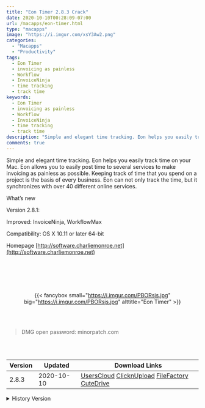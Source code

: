 ```yaml
---
title: "Eon Timer 2.8.3 Crack"
date: 2020-10-10T00:28:09-07:00
url: /macapps/eon-timer.html
type: "macapps"
image: "https://i.imgur.com/xsY3Aw2.png"
categories:
  - "Macapps"
  - "Productivity"
tags:
  - Eon Timer
  - invoicing as painless
  - Workflow
  - InvoiceNinja
  - time tracking
  - track time
keywords:
  - Eon Timer
  - invoicing as painless
  - Workflow
  - InvoiceNinja
  - time tracking
  - track time
description: "Simple and elegant time tracking. Eon helps you easily track time on your Mac. Eon allows you to easily post time to several services to make invoicing as painless as possible"
comments: true
---
```


Simple and elegant time tracking. Eon helps you easily track time on your Mac. Eon allows you to easily post time to several services to make invoicing as painless as possible. Keeping track of time that you spend on a project is the basis of every business. Eon can not only track the time, but it synchronizes with over 40 different online services.

What’s new

Version 2.8.1:

Improved: InvoiceNinja, WorkflowMax

Compatibility: OS X 10.11 or later 64-bit

Homepage [http://software.charliemonroe.net](http://software.charliemonroe.net)

<br/>
<br/>
<script async src="https://pagead2.googlesyndication.com/pagead/js/adsbygoogle.js"></script>
<ins class="adsbygoogle"
     style="display:block; text-align:center;"
     data-ad-layout="in-article"
     data-ad-format="fluid"
     data-ad-client="ca-pub-8746275014476192"
     data-ad-slot="5144997159"></ins>
<script>
     (adsbygoogle = window.adsbygoogle || []).push({});
</script>
<br/>
<br/>


<center>

{{< fancybox small="https://i.imgur.com/PBORsjs.jpg" big="https://i.imgur.com/PBORsjs.jpg" alttitle="Eon Timer" >}}

</center>

<br/>
<br/>


> DMG open password: minorpatch.com

<br/>

<br/>
<div id="history_version" class="history_version">

| Version | Updated | Download Links |
| ---- | ---- | ---- |
| 2.8.3 | 2020-10-10 | [UsersCloud](https://ouo.io/UM6EoD)   [ClicknUpload](https://ouo.io/K9EBcH)   [FileFactory](https://ouo.io/ipwhpj)   [CuteDrive](https://ouo.io/Ncxs27) |
<details>
<summary>History Version</summary>

| Version | Updated | Download Links |
| ---- | ---- | ---- |
| 2.8.2.978 | 2020-08-06 | [UsersCloud](https://ouo.io/EApQ2l)   [ClicknUpload](https://ouo.io/qhuedG)   [FileFactory](https://ouo.io/jG66wW)   [CuteDrive](https://ouo.io/yi4unH) |
| 2.8.2 | 2020-07-28 | [UsersCloud](https://ouo.io/6Y9gkB)   [ClicknUpload](https://ouo.io/DATVrPz)   [FileFactory](https://ouo.io/d0fr0p)   [CuteDrive](https://ouo.io/LdiAGh) |
</details>

</div>
